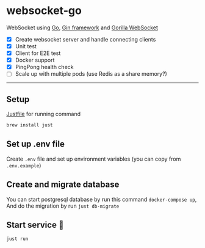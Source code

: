 # websocket-go

WebSocket using [Go](https://go.dev/), [Gin framework](https://github.com/gin-gonic/gin) and [Gorilla WebSocket](https://github.com/gorilla/websocket)

- [x] Create websocket server and handle connecting clients
- [x] Unit test
- [x] Client for E2E test
- [x] Docker support
- [x] PingPong health check
- [ ] Scale up with multiple pods (use Redis as a share memory?)

---

## Setup

[Justfile](https://github.com/casey/just) for running command

```bash
brew install just
```

## Set up .env file

Create `.env` file and set up environment variables (you can copy from `.env.example`)

## Create and migrate database

You can start postgresql database by run this command `docker-compose up`,
And do the migration by run `just db-migrate`

## Start service 🚀

```bash
just run
```
